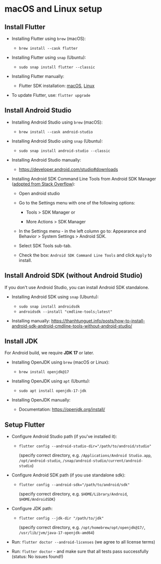 # macOS and Linux setup

## Install Flutter

* Installing Flutter using `brew` (macOS):

    * `brew install --cask flutter`

* Installing Flutter using `snap` (Ubuntu):

    * `sudo snap install flutter --classic`

* Installing Flutter manually:

    * Flutter SDK installation: [macOS](https://flutter.dev/docs/get-started/install/macos), [Linux](https://flutter.dev/docs/get-started/install/linux)

* To update Flutter, use: `flutter upgrade`

## Install Android Studio

* Installing Android Studio using `brew` (macOS):

    * `brew install --cask android-studio`

* Installing Android Studio using `snap` (Ubuntu):

    * `sudo snap install android-studio --classic`

* Installing Android Studio manually:

    * <https://developer.android.com/studio#downloads>

* Installing Android SDK Command Line Tools from Android SDK Manager ([adopted from Stack Overflow](https://stackoverflow.com/questions/64708446/)):

    * Open android studio

    * Go to the Settings menu with one of the following options:

        * Tools > SDK Manager or

        * More Actions > SDK Manager

    * In the Settings menu - in the left column go to: Appearance and Behavior > System Settings > Android SDK.

    * Select SDK Tools sub-tab.

    * Check the box: `Android SDK Command Line Tools` and click `Apply` to install.

## Install Android SDK (without Android Studio)

If you don't use Android Studio, you can install Android SDK standalone.

* Installing Android SDK using `snap` (Ubuntu):

    * `sudo snap install androidsdk`
    * `androidsdk --install "cmdline-tools;latest"`

* Installing manually: <https://thanhtunguet.info/posts/how-to-install-android-sdk-android-cmdline-tools-without-android-studio/>

## Install JDK

For Android build, we require **JDK 17** or later.

* Installing OpenJDK using `brew` (macOS or Linux):

    * `brew install openjdk@17`

* Installing OpenJDK using `apt` (Ubuntu):

    * `sudo apt install openjdk-17-jdk`

* Installing OpenJDK manually:

    * Documentation: <https://openjdk.org/install/>

## Setup Flutter

* Configure Android Studio path (if you've installed it):

    * `flutter config --android-studio-dir="/path/to/android/studio"`

        (specify correct directory, e.g. `/Applications/Android Studio.app`, `/opt/android-studio`, `/snap/android-studio/current/android-studio`)

* Configure Android SDK path (if you use standalone sdk):

    * `flutter config --android-sdk="/path/to/android/sdk"`

        (specify correct directory, e.g. `$HOME/Library/Android`, `$HOME/AndroidSDK`)

* Configure JDK path:

    * `flutter config --jdk-dir "/path/to/jdk"`

        (specify correct directory, e.g. `/opt/homebrew/opt/openjdk@17/`, `/usr/lib/jvm/java-17-openjdk-amd64`)

* Run: `flutter doctor --android-licenses` (we agree to all license terms)

* Run: `flutter doctor` - and make sure that all tests pass successfully (status: No issues found!)
